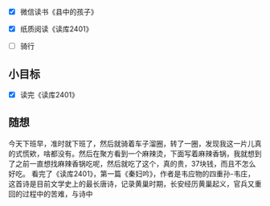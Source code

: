- [x] 微信读书《县中的孩子》
- [x] 纸质阅读《读库2401》
- [ ] 骑行


## 小目标
- [x] 读完《读库2401》

## 随想
今天下班早，准时就下班了，然后就骑着车子溜圈，转了一圈，发现我这一片儿真的式慌欸，啥都没有。然后在聚方看到一个麻辣烫，下面写着麻辣香锅，我就想到了之前一直想找麻辣香锅吃呢，然后就吃了这个，真的贵，37块钱，而且不怎么好吃。
看完了《读库2401》，第一篇《秦妇吟》，作者是韦应物的四重孙-韦庄，这首诗是目前文学史上的最长唐诗，记录黄巢时期，长安经历黄巢起义，官兵又重回的过程中的苦难，与诗中